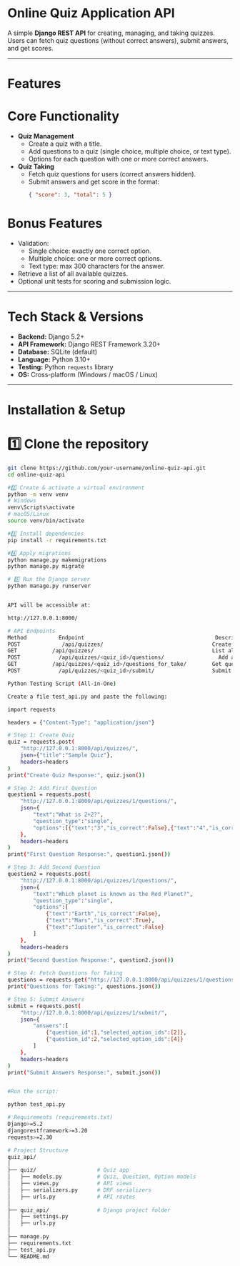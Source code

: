 #  Online Quiz Application API

A simple **Django REST API** for creating, managing, and taking quizzes.  
Users can fetch quiz questions (without correct answers), submit answers, and get scores.

---

#  Features

#  Core Functionality
- **Quiz Management**
  - Create a quiz with a title.
  - Add questions to a quiz (single choice, multiple choice, or text type).
  - Options for each question with one or more correct answers.
- **Quiz Taking**
  - Fetch quiz questions for users (correct answers hidden).
  - Submit answers and get score in the format:
    ```json
    { "score": 3, "total": 5 }
    ```

# Bonus Features
- Validation:
  - Single choice: exactly one correct option.
  - Multiple choice: one or more correct options.
  - Text type: max 300 characters for the answer.
- Retrieve a list of all available quizzes.
- Optional unit tests for scoring and submission logic.

---

# Tech Stack & Versions

- **Backend:** Django 5.2+  
- **API Framework:** Django REST Framework 3.20+  
- **Database:** SQLite (default)  
- **Language:** Python 3.10+  
- **Testing:** Python `requests` library  
- **OS:** Cross-platform (Windows / macOS / Linux)  

---

#  Installation & Setup

# 1️⃣ Clone the repository
```bash
git clone https://github.com/your-username/online-quiz-api.git
cd online-quiz-api

#2️⃣ Create & activate a virtual environment
python -m venv venv
# Windows
venv\Scripts\activate
# macOS/Linux
source venv/bin/activate

#3️⃣ Install dependencies
pip install -r requirements.txt

#4️⃣ Apply migrations
python manage.py makemigrations
python manage.py migrate

# 5️⃣ Run the Django server
python manage.py runserver


API will be accessible at:

http://127.0.0.1:8000/

# API Endpoints
Method         	Endpoint	                                     Description
POST	         /api/quizzes/                         	        Create a new quiz
GET	          /api/quizzes/                                 	List all quizzes
POST	        /api/quizzes/<quiz_id>/questions/       	      Add a question to a quiz
GET	          /api/quizzes/<quiz_id>/questions_for_take/    	Get questions (correct answers hidden)
POST	        /api/quizzes/<quiz_id>/submit/	                Submit answers & get score

Python Testing Script (All-in-One)

Create a file test_api.py and paste the following:

import requests

headers = {"Content-Type": "application/json"}

# Step 1: Create Quiz
quiz = requests.post(
    "http://127.0.0.1:8000/api/quizzes/",
    json={"title":"Sample Quiz"},
    headers=headers
)
print("Create Quiz Response:", quiz.json())

# Step 2: Add First Question
question1 = requests.post(
    "http://127.0.0.1:8000/api/quizzes/1/questions/",
    json={
        "text":"What is 2+2?",
        "question_type":"single",
        "options":[{"text":"3","is_correct":False},{"text":"4","is_correct":True}]
    },
    headers=headers
)
print("First Question Response:", question1.json())

# Step 3: Add Second Question
question2 = requests.post(
    "http://127.0.0.1:8000/api/quizzes/1/questions/",
    json={
        "text":"Which planet is known as the Red Planet?",
        "question_type":"single",
        "options":[
            {"text":"Earth","is_correct":False},
            {"text":"Mars","is_correct":True},
            {"text":"Jupiter","is_correct":False}
        ]
    },
    headers=headers
)
print("Second Question Response:", question2.json())

# Step 4: Fetch Questions for Taking
questions = requests.get("http://127.0.0.1:8000/api/quizzes/1/questions_for_take/")
print("Questions for Taking:", questions.json())

# Step 5: Submit Answers
submit = requests.post(
    "http://127.0.0.1:8000/api/quizzes/1/submit/",
    json={
        "answers":[
            {"question_id":1,"selected_option_ids":[2]},
            {"question_id":2,"selected_option_ids":[4]}
        ]
    },
    headers=headers
)
print("Submit Answers Response:", submit.json())


#Run the script:

python test_api.py

# Requirements (requirements.txt)
Django>=5.2
djangorestframework>=3.20
requests>=2.30

# Project Structure
quiz_api/
│
├── quiz/                   # Quiz app
│   ├── models.py           # Quiz, Question, Option models
│   ├── views.py            # API views
│   ├── serializers.py      # DRF serializers
│   ├── urls.py             # API routes
│
├── quiz_api/               # Django project folder
│   ├── settings.py
│   ├── urls.py
│
├── manage.py
├── requirements.txt
├── test_api.py
└── README.md

